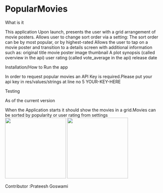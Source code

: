 # PopularMovies
What is it

This application Upon launch, presents the user with a grid arrangement of movie posters.
Allows user to change sort order via a setting:
The sort order can be by most popular, or by highest-rated
Allows the user to tap on a movie poster and transition to a details screen with additional information such as:
original title
movie poster image thumbnail
A plot synopsis (called overview in the api)
user rating (called vote_average in the api)
release date


Installation/How to Run the app

In order to request popular movies an API Key is required.Please put your api key in res/values/strings at line no 5
<string name="api_key">YOUR-KEY-HERE</string>


Testing

As of the current version

When the Application starts it should show the movies in a grid.Movies can be sorted by popularity or user rating from settings
<img src="https://cloud.githubusercontent.com/assets/13324542/17388523/9e7bb790-59b1-11e6-9ddf-b77a7e61b49d.png" width="200">
<img src="https://cloud.githubusercontent.com/assets/13324542/17388524/9e7d553c-59b1-11e6-80de-5acd30748243.png" width="200">


Contributor :Prateesh Goswami 
